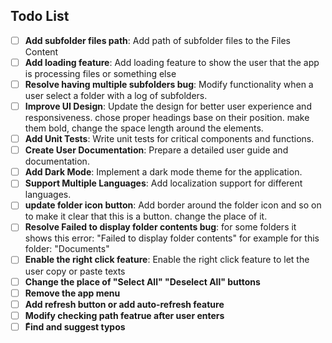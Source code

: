 ## Todo List

- [ ] **Add subfolder files path**: Add path of subfolder files to the Files Content 
- [ ] **Add loading feature**: Add loading feature to show the user that the app is processing files or something else
- [ ] **Resolve having multiple subfolders bug**: Modify functionality when a user select a folder with a log of subfolders.
- [ ] **Improve UI Design**: Update the design for better user experience and responsiveness. chose proper headings base on their position. make them bold, change the space length around the elements.
- [ ] **Add Unit Tests**: Write unit tests for critical components and functions.
- [ ] **Create User Documentation**: Prepare a detailed user guide and documentation.
- [ ] **Add Dark Mode**: Implement a dark mode theme for the application.
- [ ] **Support Multiple Languages**: Add localization support for different languages.
- [ ] **update folder icon button**: Add border around the folder icon and so on to make it clear that this is a button. change the place of it.
- [ ] **Resolve Failed to display folder contents bug**: for some folders it shows this error: "Failed to display folder contents" for example for this folder: "Documents"
- [ ] **Enable the right click feature**: Enable the right click feature to let the user copy or paste texts
- [ ] **Change the place of "Select All" "Deselect All" buttons**
- [ ] **Remove the app menu**
- [ ] **Add refresh button or add auto-refresh feature**
- [ ] **Modify checking path featrue after user enters**
- [ ] **ّFind and suggest typos**
